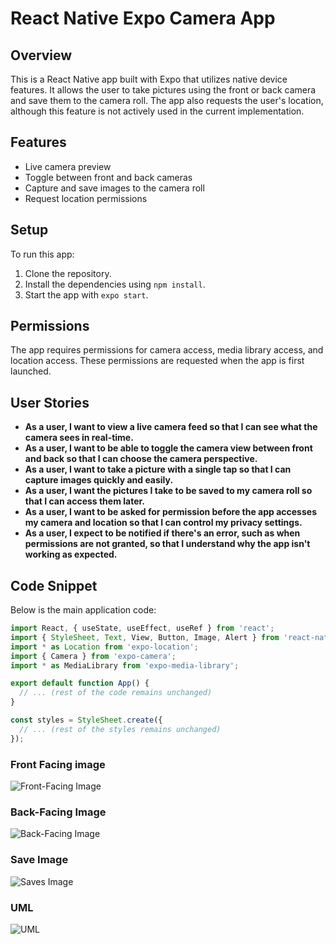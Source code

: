 # React Native Expo Camera App

## Overview

This is a React Native app built with Expo that utilizes native device features. It allows the user to take pictures using the front or back camera and save them to the camera roll. The app also requests the user's location, although this feature is not actively used in the current implementation.

## Features

- Live camera preview
- Toggle between front and back cameras
- Capture and save images to the camera roll
- Request location permissions

## Setup

To run this app:

1. Clone the repository.
2. Install the dependencies using `npm install`.
3. Start the app with `expo start`.

## Permissions

The app requires permissions for camera access, media library access, and location access. These permissions are requested when the app is first launched.

## User Stories

- **As a user, I want to view a live camera feed so that I can see what the camera sees in real-time.**
- **As a user, I want to be able to toggle the camera view between front and back so that I can choose the camera perspective.**
- **As a user, I want to take a picture with a single tap so that I can capture images quickly and easily.**
- **As a user, I want the pictures I take to be saved to my camera roll so that I can access them later.**
- **As a user, I want to be asked for permission before the app accesses my camera and location so that I can control my privacy settings.**
- **As a user, I expect to be notified if there's an error, such as when permissions are not granted, so that I understand why the app isn't working as expected.**

## Code Snippet

Below is the main application code:

```jsx
import React, { useState, useEffect, useRef } from 'react';
import { StyleSheet, Text, View, Button, Image, Alert } from 'react-native';
import * as Location from 'expo-location';
import { Camera } from 'expo-camera';
import * as MediaLibrary from 'expo-media-library';

export default function App() {
  // ... (rest of the code remains unchanged)
}

const styles = StyleSheet.create({
  // ... (rest of the styles remains unchanged)
});
```

### Front Facing image

![Front-Facing Image](assets/front-facing.JPG)

### Back-Facing Image

![Back-Facing Image](assets/back-facing.JPG)

### Save Image

![Saves Image](assets/saves-image.PNG)

### UML

![UML](assets/uml.png)
